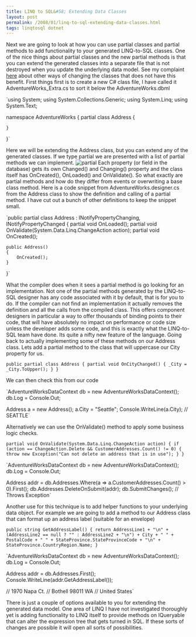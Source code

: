 ```yaml
---
title: LINQ to SQL&#58; Extending Data Classes
layout: post
permalink: /2008/01/linq-to-sql-extending-data-classes.html
tags: linqtosql dotnet
---
```


Next we are going to look at how you can use partial classes and partial methods to add functionality to your generated LINQ-to-SQL classes. One of the nice things about partial classes and the new partial methods is that you can extend the generated classes into a separate file that is not destroyed when you update the underlying data model. See my complaint [here](http://csainty.blogspot.com/2007/12/linq-to-sql-customisation.html) about other ways of changing the classes that does not have this benefit.
First things first is to create a new C# class file, I have called it AdventureWorks_Extra.cs to sort it below the AdventureWorks.dbml

`using System;
using System.Collections.Generic;
using System.Linq;
using System.Text;

namespace AdventureWorks
{
    partial class Address
    {
        
    }
}`


Here we will be extending the Address class, but you can extend any of the generated classes. If we type partial we are presented with a list of partial methods we can implement.
![partial](http://lh5.google.com/saintyc/R311WUxWVrI/AAAAAAAAAD0/hhr65sup57g/partial4) 
Each property (or field in the database) gets its own Changed() and Changing() property and the class itself has OnCreated(), OnLoaded() and OnValidate().
So what exactly are partial methods and how do they differ from events or overwriting a base class method. 
  Here is a code snippet from AdventureWorks.designer.cs from the Address class to show the definition and calling of a partial method. I have cut out a bunch of other definitions to keep the snippet small.

`public partial class Address : INotifyPropertyChanging, INotifyPropertyChanged
{
    partial void OnLoaded();
    partial void OnValidate(System.Data.Linq.ChangeAction action);
    partial void OnCreated();
    
    public Address()
    {
        OnCreated();
    }
}`


What the compiler does when it sees a partial method is go looking for an implementation. Not one of the partial methods generated by the LINQ-to-SQL designer has any code associated with it by default, that is for you to do. If the compiler can not find an implementation it actually removes the definition and all the calls from the compiled class. This offers component designers in particular a way to offer thousands of binding points to their code, that will have absolutely no impact on performance or code size unless the developer adds some code, and this is exactly what the LINQ-to-SQL team have done. Its quite a nifty new feature of the language.
Going back to actually implementing some of these methods on our Address class. Lets add a partial method to the class that will uppercase our City property for us.

`public partial class Address
{
    partial void OnCityChanged()
    {
        _City = _City.ToUpper();
    }
}`


We can then check this from our code

`AdventureWorksDataContext db = new AdventureWorksDataContext();
db.Log = Console.Out;

Address a = new Address();
a.City = "Seattle";
Console.WriteLine(a.City); // SEATTLE`


Alternatively we can use the OnValidate() method to apply some business logic checks.

`partial void OnValidate(System.Data.Linq.ChangeAction action)
{
    if (action == ChangeAction.Delete && CustomerAddresses.Count() != 0)
    {
        throw new Exception("Can not delete an address that is in use");
    }
}`



`AdventureWorksDataContext db = new AdventureWorksDataContext();
db.Log = Console.Out;

Address addr = db.Addresses.Where(a => a.CustomerAddresses.Count() > 0).First();
db.Addresses.DeleteOnSubmit(addr);
db.SubmitChanges(); // Throws Exception`


Another use for this technique is to add helper functions to your underlying data object. For example we are going to add a method to our Address class that can format up an address label (suitable for an envelope)

`public string GetAddressLabel()
{
    return AddressLine1 + "\n"
        + (AddressLine2 == null ? "" : AddressLine2 + "\n")
        + City + " " + PostalCode + " " + StateProvince.StateProvinceCode + "\n"
        + StateProvince.CountryRegion.Name;
}`



`AdventureWorksDataContext db = new AdventureWorksDataContext();
db.Log = Console.Out;

Address addr = db.Addresses.First();
Console.WriteLine(addr.GetAddressLabel());

// 1970 Napa Ct.
// Bothell 98011 WA
// United States`


There is just a couple of options available to you for extending the generated data model. One area of LINQ I have not investigated thoroughly yet is adding functionality to LINQ itself to provide methods on IQueryable that can alter the expression tree that gets turned in SQL. If these sorts of changes are possible it will open all sorts of possibilities.